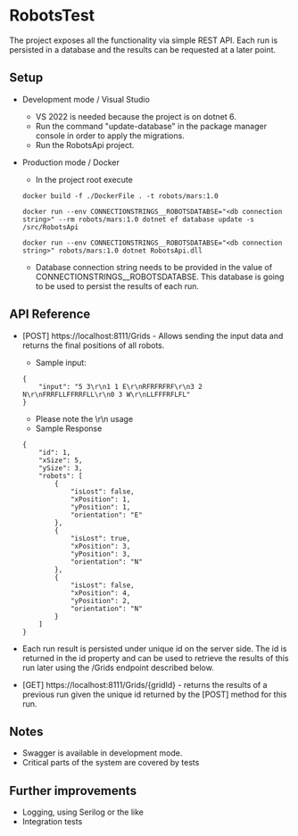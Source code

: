# RobotsTest

The project exposes all the functionality via simple  REST API. Each run is persisted in a database and the results can be requested at a later point.

## Setup
- Development mode / Visual Studio
    - VS 2022 is needed because the project is on dotnet 6.
    - Run the command "update-database" in the package manager console in order to apply the migrations.
    - Run the RobotsApi project.
- Production mode / Docker
    - In the project root execute 

    ```
    docker build -f ./DockerFile . -t robots/mars:1.0

    docker run --env CONNECTIONSTRINGS__ROBOTSDATABSE="<db connection string>" --rm robots/mars:1.0 dotnet ef database update -s /src/RobotsApi

    docker run --env CONNECTIONSTRINGS__ROBOTSDATABSE="<db connection string>" robots/mars:1.0 dotnet RobotsApi.dll
    ```

    - Database connection string needs to be provided in the value of CONNECTIONSTRINGS__ROBOTSDATABSE. This database is going to be used to persist the results of each run.

## API Reference
- [POST] https://localhost:8111/Grids - Allows sending the input data and returns the final positions of all robots.
    - Sample input: 

    ```
    {
        "input": "5 3\r\n1 1 E\r\nRFRFRFRF\r\n3 2 N\r\nFRRFLLFFRRFLL\r\n0 3 W\r\nLLFFFRFLFL"
    }
    ```

    - Please note the \r\n usage
    - Sample Response

    ```
    {
        "id": 1,
        "xSize": 5,
        "ySize": 3,
        "robots": [
            {
                "isLost": false,
                "xPosition": 1,
                "yPosition": 1,
                "orientation": "E"
            },
            {
                "isLost": true,
                "xPosition": 3,
                "yPosition": 3,
                "orientation": "N"
            },
            {
                "isLost": false,
                "xPosition": 4,
                "yPosition": 2,
                "orientation": "N"
            }
        ]
    }
    ```
- Each run result is persisted under unique id on the server side. The id is returned in the id property and can be used to retrieve the results of this run later using the /Grids endpoint described below.

- [GET] https://localhost:8111/Grids/{gridId} - returns the results of a previous run given the unique id returned by the [POST] method for this run.
        
## Notes
- Swagger is available in development mode.
- Critical parts of the system are covered by tests
    
## Further improvements
- Logging, using Serilog or the like
- Integration tests
